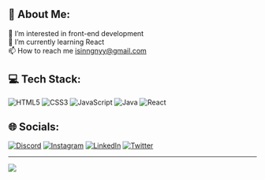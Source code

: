 ## 💫 About Me:
👀 I’m interested in front-end development<br>🌱 I’m currently learning React<br>📫 How to reach me isinngnyy@gmail.com




## 💻 Tech Stack:
![HTML5](https://img.shields.io/badge/html5-%23E34F26.svg?style=plastic&logo=html5&logoColor=white) ![CSS3](https://img.shields.io/badge/css3-%231572B6.svg?style=plastic&logo=css3&logoColor=white) ![JavaScript](https://img.shields.io/badge/javascript-%23323330.svg?style=plastic&logo=javascript&logoColor=%23F7DF1E)  ![Java](https://img.shields.io/badge/java-%23ED8B00.svg?style=plastic&logo=java&logoColor=white) ![React](https://img.shields.io/badge/react-%2320232a.svg?style=plastic&logo=react&logoColor=%2361DAFB)

## 🌐 Socials:
[![Discord](https://img.shields.io/badge/Discord-%237289DA.svg?logo=discord&logoColor=white)](https://discord.gg/Işınnur#1566) [![Instagram](https://img.shields.io/badge/Instagram-%23E4405F.svg?logo=Instagram&logoColor=white)](https://instagram.com/isinnurgunay) [![LinkedIn](https://img.shields.io/badge/LinkedIn-%230077B5.svg?logo=linkedin&logoColor=white)](https://linkedin.com/in/işınnur-günay-b2b7a9235) [![Twitter](https://img.shields.io/badge/Twitter-%231DA1F2.svg?logo=Twitter&logoColor=white)](https://twitter.com/isinnurg) 



---
[![](https://visitcount.itsvg.in/api?id=isinnur&icon=2&color=12)](https://visitcount.itsvg.in)

<!-- Proudly created with GPRM ( https://gprm.itsvg.in ) -->
